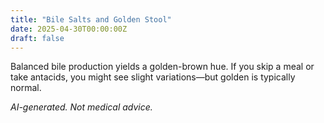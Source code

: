 ```yaml
---
title: "Bile Salts and Golden Stool"
date: 2025-04-30T00:00:00Z
draft: false
---
```


Balanced bile production yields a golden-brown hue. If you skip a meal or take antacids, you might see slight variations—but golden is typically normal.

*AI-generated. Not medical advice.*